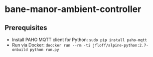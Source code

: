 # bane-manor-ambient-controller

## Prerequisites
* Install PAHO MQTT client for Python: ```sudo pip install paho-mqtt```
* Run via Docker: ```doccker run --rm -ti jfloff/alpine-python:2.7-onbuild python run.py```
